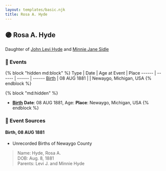 ```yaml
---
layout: templates/basic.njk
title: Rosa A. Hyde
---
```

## 🟣 Rosa A. Hyde

Daughter of [John Levi Hyde](/people/2/23020300) and [Minnie Jane Sidle](/people/7/73883806)

### 📆 Events

{% block "hidden md:block" %}
Type | Date | Age at Event | Place
------ | ------ | ------ | ------
[Birth](#event-event-2) | 08 AUG 1881 |  | Newaygo, Michigan, USA
{% endblock %}

{% block "md:hidden" %}
- **[Birth](#event-event-2)**
**Date**: 08 AUG 1881, Age:
**Place**: Newaygo, Michigan, USA
{% endblock %}

### 📰 Event Sources

#### <a id="event-event-2"></a> Birth, 08 AUG 1881
* Unrecorded Births of Newaygo County
>   
  > Name: Hyde, Rosa A.  
  > DOB: Aug. 8, 1881  
  > Parents: Levi J. and Minnie Hyde
